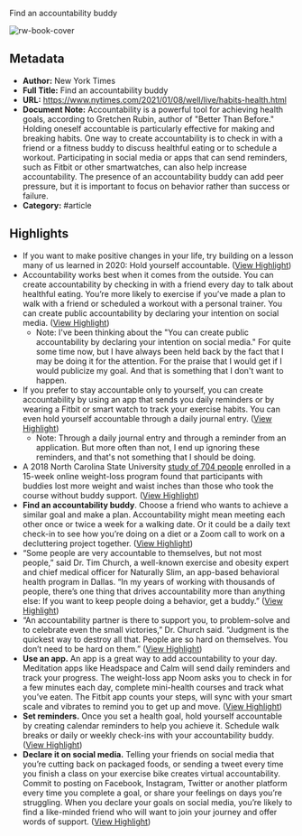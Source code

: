Find an accountability buddy

![rw-book-cover](https://static01.nyt.com/images/2021/01/07/well/00well-challenge-accountability/00well-challenge-accountability-facebookJumbo-v2.jpg?year=2021&h=550&w=1050&s=2aec0cffd40d46f2ce12d07d06fe44826a7f414b972a801bc272288c092f46ac&k=ZQJBKqZ0VN)

## Metadata
- **Author:** New York Times
- **Full Title:** Find an accountability buddy
- **URL:** https://www.nytimes.com/2021/01/08/well/live/habits-health.html
- **Document Note:** Accountability is a powerful tool for achieving health goals, according to Gretchen Rubin, author of "Better Than Before." Holding oneself accountable is particularly effective for making and breaking habits. One way to create accountability is to check in with a friend or a fitness buddy to discuss healthful eating or to schedule a workout. Participating in social media or apps that can send reminders, such as Fitbit or other smartwatches, can also help increase accountability. The presence of an accountability buddy can add peer pressure, but it is important to focus on behavior rather than success or failure.
- **Category:** #article

## Highlights
- If you want to make positive changes in your life, try building on a lesson many of us learned in 2020: Hold yourself accountable. ([View Highlight](https://read.readwise.io/read/01h11hn5g1y060f1he7jte452s))
- Accountability works best when it comes from the outside. You can create accountability by checking in with a friend every day to talk about healthful eating. You’re more likely to exercise if you’ve made a plan to walk with a friend or scheduled a workout with a personal trainer. You can create public accountability by declaring your intention on social media. ([View Highlight](https://read.readwise.io/read/01h11ht1fzsbawdc8gt302ty4t))
    - Note: I've been thinking about the "You can create public accountability by declaring your intention on social media." For quite some time now, but I have always been held back by the fact that I may be doing it for the attention. For the praise that I would get if I would publicize my goal. And that is something that I don't want to happen.
- If you prefer to stay accountable only to yourself, you can create accountability by using an app that sends you daily reminders or by wearing a Fitbit or smart watch to track your exercise habits. You can even hold yourself accountable through a daily journal entry. ([View Highlight](https://read.readwise.io/read/01h11hw587f98wa20076635t4q))
    - Note: Through a daily journal entry and through a reminder from an application. But more often than not, I end up ignoring these reminders, and that's not something that I should be doing.
- A 2018 North Carolina State University [study of 704 people](https://www.tandfonline.com/doi/abs/10.1080/10810730.2018.1436622) enrolled in a 15-week online weight-loss program found that participants with buddies lost more weight and waist inches than those who took the course without buddy support. ([View Highlight](https://read.readwise.io/read/01h11jf6qr52avszp69k42sk9n))
- **Find an accountability buddy**. Choose a friend who wants to achieve a similar goal and make a plan. Accountability might mean meeting each other once or twice a week for a walking date. Or it could be a daily text check-in to see how you’re doing on a diet or a Zoom call to work on a decluttering project together. ([View Highlight](https://read.readwise.io/read/01h11jg67w28dpghmdtkjy0rsw))
- “Some people are very accountable to themselves, but not most people,” said Dr. Tim Church, a well-known exercise and obesity expert and chief medical officer for Naturally Slim, an app-based behavioral health program in Dallas. “In my years of working with thousands of people, there’s one thing that drives accountability more than anything else: If you want to keep people doing a behavior, get a buddy.” ([View Highlight](https://read.readwise.io/read/01h11jhh5c95snqqwprn7jnn3d))
- “An accountability partner is there to support you, to problem-solve and to celebrate even the small victories,” Dr. Church said. “Judgment is the quickest way to destroy all that. People are so hard on themselves. You don’t need to be hard on them.” ([View Highlight](https://read.readwise.io/read/01h11jk6bb993s5p9qpfk36x0v))
- **Use an app.** An app is a great way to add accountability to your day. Meditation apps like Headspace and Calm will send daily reminders and track your progress. The weight-loss app Noom asks you to check in for a few minutes each day, complete mini-health courses and track what you’ve eaten. The Fitbit app counts your steps, will sync with your smart scale and vibrates to remind you to get up and move. ([View Highlight](https://read.readwise.io/read/01h11jmsy92q09hv081c2wg4ws))
- **Set reminders.** Once you set a health goal, hold yourself accountable by creating calendar reminders to help you achieve it. Schedule walk breaks or daily or weekly check-ins with your accountability buddy. ([View Highlight](https://read.readwise.io/read/01h11jn26q5basbgf2rjv84jym))
- **Declare it on social media.** Telling your friends on social media that you’re cutting back on packaged foods, or sending a tweet every time you finish a class on your exercise bike creates virtual accountability. Commit to posting on Facebook, Instagram, Twitter or another platform every time you complete a goal, or share your feelings on days you’re struggling. When you declare your goals on social media, you’re likely to find a like-minded friend who will want to join your journey and offer words of support. ([View Highlight](https://read.readwise.io/read/01h11jns4z74b0d8b3y0v99tn9))
